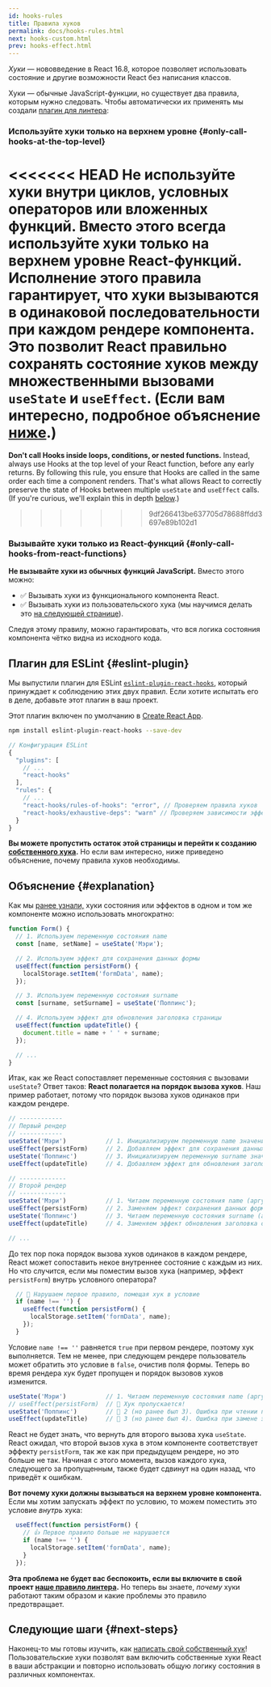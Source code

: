 ```yaml
---
id: hooks-rules
title: Правила хуков
permalink: docs/hooks-rules.html
next: hooks-custom.html
prev: hooks-effect.html
---
```


*Хуки* — нововведение в React 16.8, которое позволяет использовать состояние и другие возможности React без написания классов.

Хуки — обычные JavaScript-функции, но существует два правила, которым нужно следовать. Чтобы автоматически их применять мы создали [плагин для линтера](https://www.npmjs.com/package/eslint-plugin-react-hooks):

### Используйте хуки только на верхнем уровне {#only-call-hooks-at-the-top-level}

<<<<<<< HEAD
**Не используйте хуки внутри циклов, условных операторов или вложенных функций.** Вместо этого всегда используйте хуки только на верхнем уровне React-функций. Исполнение этого правила гарантирует, что хуки вызываются в одинаковой последовательности при каждом рендере компонента. Это позволит React правильно сохранять состояние хуков между множественными вызовами `useState` и `useEffect`. (Если вам интересно, подробное объяснение [ниже](#explanation).)
=======
**Don't call Hooks inside loops, conditions, or nested functions.** Instead, always use Hooks at the top level of your React function, before any early returns. By following this rule, you ensure that Hooks are called in the same order each time a component renders. That's what allows React to correctly preserve the state of Hooks between multiple `useState` and `useEffect` calls. (If you're curious, we'll explain this in depth [below](#explanation).)
>>>>>>> 9df266413be637705d78688ffdd3697e89b102d1

### Вызывайте хуки только из React-функций {#only-call-hooks-from-react-functions}

**Не вызывайте хуки из обычных функций JavaScript.** Вместо этого можно:

* ✅ Вызывать хуки из функционального компонента React.
* ✅ Вызывать хуки из пользовательского хука (мы научимся делать это [на следующей странице](/docs/hooks-custom.html)).

Следуя этому правилу, можно гарантировать, что вся логика состояния компонента чётко видна из исходного кода.

## Плагин для ESLint  {#eslint-plugin}

Мы выпустили плагин для ESLint [`eslint-plugin-react-hooks`](https://www.npmjs.com/package/eslint-plugin-react-hooks), который принуждает к соблюдению этих двух правил. Если хотите испытать его в деле, добавьте этот плагин в ваш проект.

Этот плагин включен по умолчанию в [Create React App](/docs/create-a-new-react-app.html#create-react-app).

```bash
npm install eslint-plugin-react-hooks --save-dev
```

```js
// Конфигурация ESLint
{
  "plugins": [
    // ...
    "react-hooks"
  ],
  "rules": {
    // ...
    "react-hooks/rules-of-hooks": "error", // Проверяем правила хуков
    "react-hooks/exhaustive-deps": "warn" // Проверяем зависимости эффекта
  }
}
```

**Вы можете пропустить остаток этой страницы и перейти к созданию [собственного хука](/docs/hooks-custom.html).** Но если вам интересно, ниже приведено объяснение, почему правила хуков необходимы.

## Объяснение {#explanation}

Как мы [ранее узнали,](/docs/hooks-state.html#tip-using-multiple-state-variables) хуки состояния или эффектов в одном и том же компоненте можно использовать многократно:

```js
function Form() {
  // 1. Используем переменную состояния name
  const [name, setName] = useState('Мэри');

  // 2. Используем эффект для сохранения данных формы
  useEffect(function persistForm() {
    localStorage.setItem('formData', name);
  });

  // 3. Используем переменную состояния surname
  const [surname, setSurname] = useState('Поппинс');

  // 4. Используем эффект для обновления заголовка страницы
  useEffect(function updateTitle() {
    document.title = name + ' ' + surname;
  });

  // ...
}
```

Итак, как же React сопоставляет переменные состояния с вызовами `useState`? Ответ таков: **React полагается на порядок вызова хуков**. Наш пример работает, потому что порядок вызова хуков одинаков при каждом рендере.

```js
// ------------
// Первый рендер
// ------------
useState('Мэри')           // 1. Инициализируем переменную name значением 'Мэри'
useEffect(persistForm)     // 2. Добавляем эффект для сохранения данных формы
useState('Поппинс')        // 3. Инициализируем переменную surname значением 'Поппинс'
useEffect(updateTitle)     // 4. Добавляем эффект для обновления заголовка страницы

// -------------
// Второй рендер
// -------------
useState('Мэри')           // 1. Читаем переменную состояния name (аргумент игнорируется)
useEffect(persistForm)     // 2. Заменяем эффект сохранения данных формы
useState('Поппинс')        // 3. Читаем переменную состояния surname (аргумент игнорируется)
useEffect(updateTitle)     // 4. Заменяем эффект обновления заголовка страницы

// ...
```

До тех пор пока порядок вызова хуков одинаков в каждом рендере, React может сопоставить некое внутреннее состояние с каждым из них. Но что случится, если мы поместим вызов хука (например, эффект `persistForm`) внутрь условного оператора?

```js
  // 🔴 Нарушаем первое правило, помещая хук в условие
  if (name !== '') {
    useEffect(function persistForm() {
      localStorage.setItem('formData', name);
    });
  }
```

Условие `name !== ''` равняется `true` при первом рендере, поэтому хук выполняется. Тем не менее, при следующем рендере пользователь может обратить это условие в `false`, очистив поля формы. Теперь во время рендера хук будет пропущен и порядок вызовов хуков изменится.

```js
useState('Мэри')           // 1. Читаем переменную состояния name (аргумент игнорируется)
// useEffect(persistForm)  // 🔴 Хук пропускается!
useState('Поппинс')        // 🔴 2 (но ранее был 3). Ошибка при чтении переменной состояния surname
useEffect(updateTitle)     // 🔴 3 (но ранее был 4). Ошибка при замене эффекта
```

React не будет знать, что вернуть для второго вызова хука `useState`. React ожидал, что второй вызов хука в этом компоненте соответствует эффекту `persistForm`, так же как при предыдущем рендере, но это больше не так. Начиная с этого момента, вызов каждого хука, следующего за пропущенным, также будет сдвинут на один назад, что приведёт к ошибкам.

**Вот почему хуки должны вызываться на верхнем уровне компонента.** Если мы хотим запускать эффект по условию, то можем поместить это условие *внутрь* хука:

```js
  useEffect(function persistForm() {
    // 👍 Первое правило больше не нарушается
    if (name !== '') {
      localStorage.setItem('formData', name);
    }
  });
```

**Эта проблема не будет вас беспокоить, если вы включите в свой проект [наше правило линтера](https://www.npmjs.com/package/eslint-plugin-react-hooks).** Но теперь вы знаете, *почему* хуки работают таким образом и какие проблемы это правило предотвращает.

## Следующие шаги {#next-steps}

Наконец-то мы готовы изучить, как [написать свой собственный хук](/docs/hooks-custom.html)! Пользовательские хуки позволят вам включить собственные хуки React в ваши абстракции и повторно использовать общую логику состояния в различных компонентах. 
